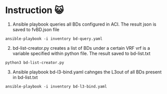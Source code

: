# Instruction :smiley_cat:

1. Ansible playbook queries all BDs configured in ACI. The result json is saved to fvBD.json file
```
ansible-playbook -i inventory bd-query.yaml
```
2. bd-list-creator.py creates a list of BDs under a certain VRF vrf is a variable specified within python file. The result saved to bd-list.txt
```
python3 bd-list-creator.py
```
3. Ansible playbook bd-l3-bind.yaml cahnges the L3out of all BDs present in bd-list.txt
```
ansible-playbook -i inventory bd-l3-bind.yaml
```


